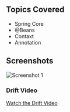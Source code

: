 ## Topics Covered
- Spring Core
- @Beans
- Contaxt
- Annotation

## Screenshots
![Screenshot 1](https://github.com/KhushPatel018/kdu-coursework/assets/79003947/2e00cf99-c39f-42f7-b4cf-8f59a8059443)



### Drift Video
[Watch the Drift Video](https://video.drift.com/v/abROK4IotPeNYepKpzyk32VYHr9ZXKvlNWxSPN71GUO5A/)

